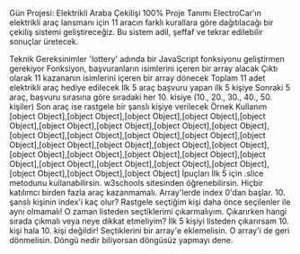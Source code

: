 Gün Projesi: Elektrikli Araba Çekilişi
100%
Proje Tanımı
ElectroCar'ın elektrikli araç lansmanı için 11 aracın farklı kurallara göre dağıtılacağı bir çekiliş sistemi geliştireceğiz. Bu sistem adil, şeffaf ve tekrar edilebilir sonuçlar üretecek.

Teknik Gereksinimler
'lottery' adında bir JavaScript fonksiyonu geliştirmen gerekiyor
Fonksiyon, başvuranların isimlerini içeren bir array alacak
Çıktı olarak 11 kazananın isimlerini içeren bir array dönecek
Toplam 11 adet elektrikli araç hediye edilecek
İlk 5 araç başvuru yapan ilk 5 kişiye
Sonraki 5 araç, başvuru sırasına göre sıradaki her 10. kisiye (10., 20., 30., 40., 50. kişiler)
Son araç ise rastgele bir şanslı kişiye verilecek
Örnek Kullanım
[object Object],[object Object],[object Object],[object Object],[object Object],[object Object],[object Object],[object Object],[object Object],[object Object],[object Object],[object Object],[object Object],[object Object],[object Object],[object Object],[object Object],[object Object],[object Object],[object Object],[object Object],[object Object],[object Object],[object Object],[object Object],[object Object],[object Object],[object Object],[object Object],[object Object]
İpuçları
İlk 5 için .slice metodunu kullanabilirsin. w3schools sitesinden öğrenebilirsin.
Hiçbir katılımcı birden fazla araç kazanmamalı.
Array'lerde index 0'dan başlar. 10. şanslı kişinin index'i kaç olur?
Rastgele seçtiğim kişi daha önce seçilenler ile aynı olmamalı! O zaman listeden seçtiklerimi çıkarmalıyım.
Çıkarırken hangi sırada çıkmalı veya neye dikkat etmeliyim? İlk 5 kişiyi listeden çıkarırsam 10. kişi hala 10. kişi değildir!
Seçtiklerini bir array'e eklemelisin. O array'i de geri dönmelisin.
Döngü nedir biliyorsan döngüsüz yapmayı dene.
